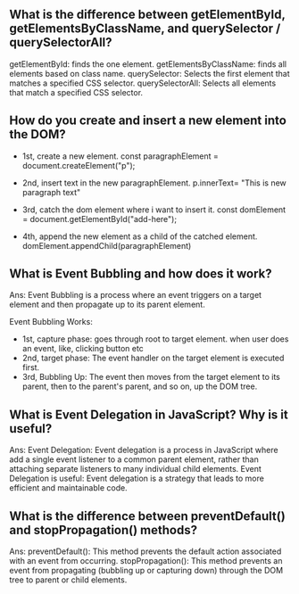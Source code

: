 ## What is the difference between getElementById, getElementsByClassName, and querySelector / querySelectorAll?

getElementById: finds the one element.
getElementsByClassName: finds all elements based on class name.
querySelector: Selects the first element that matches a specified CSS selector.
querySelectorAll: Selects all elements that match a specified CSS selector.

## How do you create and insert a new element into the DOM?

- 1st, create a new element.
  const paragraphElement = document.createElement("p");

- 2nd, insert text in the new paragraphElement.
  p.innerText= "This is new paragraph text"

- 3rd, catch the dom element where i want to insert it.
  const domElement = document.getElementById("add-here");

- 4th, append the new element as a child of the catched element.
  domElement.appendChild(paragraphElement)

## What is Event Bubbling and how does it work?

Ans: Event Bubbling is a process where an event triggers on a target element and then propagate up to its parent element.

Event Bubbling Works:

- 1st, capture phase: goes through root to target element. when user does an event, like, clicking button etc
- 2nd, target phase: The event handler on the target element is executed first.
- 3rd, Bubbling Up: The event then moves from the target element to its parent, then to the parent's parent, and so on, up the DOM tree.

## What is Event Delegation in JavaScript? Why is it useful?

Ans:
Event Delegation: Event delegation is a process in JavaScript where add a single event listener to a common parent element, rather than attaching separate listeners to many individual child elements.
Event Delegation is useful: Event delegation is a strategy that leads to more efficient and maintainable code.

## What is the difference between preventDefault() and stopPropagation() methods?

Ans:
preventDefault(): This method prevents the default action associated with an event from occurring.
stopPropagation(): This method prevents an event from propagating (bubbling up or capturing down) through the DOM tree to parent or child elements.

